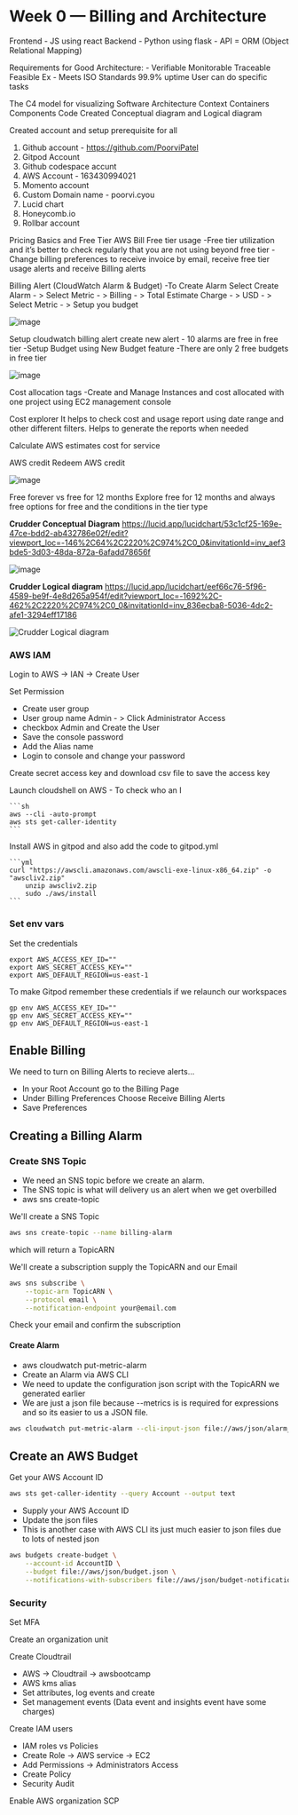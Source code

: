 # Week 0 — Billing and Architecture


Frontend - JS using react 
Backend - Python using flask - API = ORM (Object Relational Mapping)

Requirements for Good Architecture: -
Verifiable
Monitorable
Traceable
Feasible Ex - Meets ISO Standards
99.9% uptime
User can do specific tasks

The C4 model for visualizing Software Architecture Context Containers Components Code
Created Conceptual diagram and Logical diagram

Created account and setup prerequisite for all
1) Github account - https://github.com/PoorviPatel
2) Gitpod  Account
3) Github codespace accunt
4) AWS Account - 163430994021
5) Momento account
6) Custom Domain name - poorvi.cyou
7) Lucid chart
8) Honeycomb.io
9) Rollbar account

Pricing Basics and Free Tier
AWS Bill Free tier usage -Free tier utilization and it’s better to check regularly that you are not using beyond free tier -Change billing preferences to receive invoice by email, receive free tier usage alerts and receive Billing alerts

Billing Alert (CloudWatch Alarm & Budget) -To Create Alarm Select Create Alarm - > Select Metric - > Billing - > Total Estimate Charge - > USD - > Select Metric - > Setup you budget

![image](https://user-images.githubusercontent.com/36946649/219297022-d32317f8-1ec0-48e5-8ed9-a67a9e295ddc.png)

 
Setup cloudwatch billing alert create new alert - 10 alarms are free in free tier -Setup Budget using New Budget feature -There are only 2 free budgets in free tier
 
 ![image](https://user-images.githubusercontent.com/36946649/219297156-5ee6f92d-b277-4809-bb0c-f2a677f18f75.png)


Cost allocation tags -Create and Manage Instances and cost allocated with one project using EC2 management console

Cost explorer It helps to check cost and usage report using date range and other different filters. Helps to generate the reports when needed

Calculate AWS estimates cost for service

AWS credit Redeem AWS credit

 ![image](https://user-images.githubusercontent.com/36946649/219297213-c06687e5-2351-4bdc-be2d-4553b46fcbdb.png)


Free forever vs free for 12 months Explore free for 12 months and always free options for free and the conditions in the tier type



	


**Crudder Conceptual Diagram**
https://lucid.app/lucidchart/53c1cf25-169e-47ce-bdd2-ab432786e02f/edit?viewport_loc=-146%2C64%2C2220%2C974%2C0_0&invitationId=inv_aef3bde5-3d03-48da-872a-6afadd78656f

![image](https://user-images.githubusercontent.com/36946649/219843044-2b005f9c-8176-48a9-915b-744a40b05428.png)


**Crudder Logical diagram**
https://lucid.app/lucidchart/eef66c76-5f96-4589-be9f-4e8d265a954f/edit?viewport_loc=-1692%2C-462%2C2220%2C974%2C0_0&invitationId=inv_836ecba8-5036-4dc2-afe1-3294eff17186

![Crudder Logical diagram](https://user-images.githubusercontent.com/36946649/219843114-46ec443b-d980-4ba2-8107-66ace5554531.png)


### AWS IAM

Login to AWS -> IAN -> Create User


Set Permission
- Create user group
- User group name Admin - > Click Administrator Access	
- checkbox Admin and Create the User
- Save the console password
- Add the Alias name
- Login to console and change your password
	
Create secret access key and download csv file to save the access key

Launch cloudshell on AWS
	- To check who an I
	
	```sh
	aws --cli -auto-prompt
	aws sts get-caller-identity
	```
Install AWS in gitpod and also add the code to gitpod.yml
	
	```yml
	curl "https://awscli.amazonaws.com/awscli-exe-linux-x86_64.zip" -o "awscliv2.zip"
     	unzip awscliv2.zip
      	sudo ./aws/install
	```
### Set env vars

Set the credentials

```
export AWS_ACCESS_KEY_ID=""
export AWS_SECRET_ACCESS_KEY=""
export AWS_DEFAULT_REGION=us-east-1
```

To make Gitpod remember these credentials if we relaunch our workspaces

```
gp env AWS_ACCESS_KEY_ID=""
gp env AWS_SECRET_ACCESS_KEY=""
gp env AWS_DEFAULT_REGION=us-east-1
```
## Enable Billing 

We need to turn on Billing Alerts to recieve alerts...


- In your Root Account go to the Billing Page
- Under Billing Preferences Choose Receive Billing Alerts
- Save Preferences


## Creating a Billing Alarm

### Create SNS Topic

- We need an SNS topic before we create an alarm.
- The SNS topic is what will delivery us an alert when we get overbilled
- aws sns create-topic

We'll create a SNS Topic
```sh
aws sns create-topic --name billing-alarm
```
which will return a TopicARN

We'll create a subscription supply the TopicARN and our Email
```sh
aws sns subscribe \
    --topic-arn TopicARN \
    --protocol email \
    --notification-endpoint your@email.com
```

Check your email and confirm the subscription

#### Create Alarm

- aws cloudwatch put-metric-alarm
- Create an Alarm via AWS CLI
- We need to update the configuration json script with the TopicARN we generated earlier
- We are just a json file because --metrics is is required for expressions and so its easier to us a JSON file.

```sh
aws cloudwatch put-metric-alarm --cli-input-json file://aws/json/alarm_config.json
```

## Create an AWS Budget

Get your AWS Account ID
```sh
aws sts get-caller-identity --query Account --output text
```

- Supply your AWS Account ID
- Update the json files
- This is another case with AWS CLI its just much easier to json files due to lots of nested json

```sh
aws budgets create-budget \
    --account-id AccountID \
    --budget file://aws/json/budget.json \
    --notifications-with-subscribers file://aws/json/budget-notifications-with-subscribers.json
```

### Security

Set MFA

Create an organization unit

Create Cloudtrail
- AWS -> Cloudtrail -> awsbootcamp
- AWS kms alias
- Set attributes, log events and create
- Set management events (Data event and insights event have some charges)

Create IAM users 
- IAM roles vs Policies
- Create Role -> AWS service -> EC2
- Add Permissions -> Administrators Access
- Create Policy
- Security Audit

Enable AWS organization SCP
